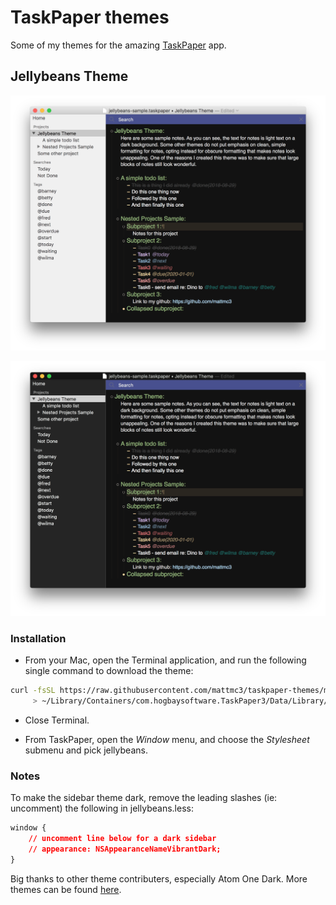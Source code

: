 # TaskPaper themes

Some of my themes for the amazing [TaskPaper][1] app.

## Jellybeans Theme

![Jellybeans sample][jellybeans]

![Jellybeans sample with dark sidebar][jellybeans-dark]

### Installation

- From your Mac, open the Terminal application, and run the following single
command to download the theme:

```bash
curl -fsSL https://raw.githubusercontent.com/mattmc3/taskpaper-themes/master/jellybeans.less \
     > ~/Library/Containers/com.hogbaysoftware.TaskPaper3/Data/Library/Application\ Support/TaskPaper/StyleSheets/jellybeans.less
```

- Close Terminal.

- From TaskPaper, open the _Window_ menu, and choose the _Stylesheet_ submenu and pick jellybeans.

### Notes

To make the sidebar theme dark, remove the leading slashes (ie: uncomment) the following in jellybeans.less:

```css
window {
    // uncomment line below for a dark sidebar
    // appearance: NSAppearanceNameVibrantDark;
}
```

Big thanks to other theme contributers, especially Atom One Dark. More themes can be found [here][2].

[1]: https://www.taskpaper.com
[2]: http://support.hogbaysoftware.com/t/taskpaper-extensions-wiki/1628
[jellybeans]: https://raw.githubusercontent.com/mattmc3/taskpaper-themes/master/resources/jellybeans-sample.png
[jellybeans-dark]: https://raw.githubusercontent.com/mattmc3/taskpaper-themes/master/resources/jellybeans-sample-dark.png
